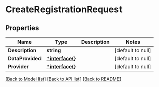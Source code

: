 # CreateRegistrationRequest

## Properties
Name | Type | Description | Notes
------------ | ------------- | ------------- | -------------
**Description** | **string** |  | [default to null]
**DataProvided** | [***interface{}**](interface{}.md) |  | [default to null]
**Provider** | [***interface{}**](interface{}.md) |  | [default to null]

[[Back to Model list]](../README.md#documentation-for-models) [[Back to API list]](../README.md#documentation-for-api-endpoints) [[Back to README]](../README.md)


